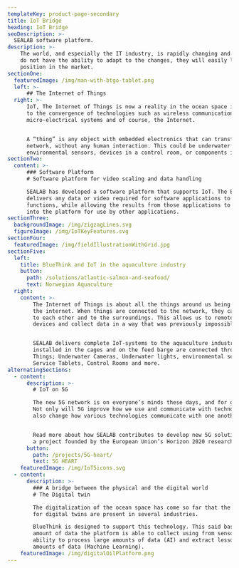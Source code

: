 ```yaml
---
templateKey: product-page-secondary
title: IoT Bridge
heading: IoT Bridge
seoDescription: >-
  SEALAB software platform.
description: >-
    The world, and especially the IT industry, is rapidly changing and if businesses
    do not have the ability to adapt to the changes, they will easily lose their
    position in the market.
sectionOne:
  featuredImage: /img/man-with-btgo-tablet.png
  left: >-
      ## The Internet of Things
  right: >-
      IoT, The Internet of Things is now a reality in the ocean space industries due
      to the convergence of technologies such as wireless communications,
      micro-electrical systems and of course, the Internet.


      A “thing” is any object with embedded electronics that can transfer data over a
      network, without any human interaction. This could be underwater cameras,
      environmental sensors, devices in a control room, or components in a vessel.
sectionTwo:
  content: >-
      ### Software Platform
      # Software platform for video scaling and data handling

      SEALAB has developed a software platform that supports IoT. The BlueThink™ platform
      delivers any data or video required for software applications to perform their
      functions, while allowing the results from those applications to be presented back
      into the platform for use by other applications.
sectionThree:
  backgroundImage: /img/zigzagLines.svg
  figureImage: /img/IoTKeyFeatures.svg
sectionFour:
  featuredImage: /img/fieldIllustrationWithGrid.jpg
sectionFive:
  left:
    title: BlueThink and IoT in the aquaculture industry
    button:
      path: /solutions/atlantic-salmon-and-seafood/
      text: Norwegian Aquaculture
  right:
    content: >-
        The Internet of Things is about all the things around us being connected to
        the internet. When things are connected to the network, they can connect, talk
        to each other and to the surroundings. This allows us to remotely control the
        devices and collect data in a way that was previously impossible.


        SEALAB delivers complete IoT-systems to the aquaculture industry. All components
        installed in the cages and on the feed barge are connected through the Internet of
        Things; Underwater Cameras, Underwater lights, environmental sensors, Winches,
        Service Tablets, Control Rooms and more.
alternatingSections:
  - content:
      description: >-
        # IoT on 5G

        The new 5G network is on everyone’s minds these days, and for good reason.
        Not only will 5G improve how we use and communicate with technology, it will
        also change how various technologies communicate with one another.


        Read more about how SEALAB contributes to develop new 5G solutions through 5G-HEART,
        a project founded by the European Union’s Horizon 2020 research and innovation programme.
      button:
        path: /projects/5G-heart/
        text: 5G HEART
    featuredImage: /img/IoT5icons.svg
  - content:
      description: >-
        ### A bridge between the physical and the digital world
        # The Digital twin

        The digitalization of the ocean space has come so far that the living conditions
        for digital twins are present in several industries.

        BlueThink is designed to support this technology. This said based on the
        amount of data the platform is able to collect using from sensors (IoT), it’s
        ability to process large amounts of data (AI) and extract lessons from these huge
        amounts of data (Machine Learning).
    featuredImage: /img/digitalOilPlatform.png
---
```

